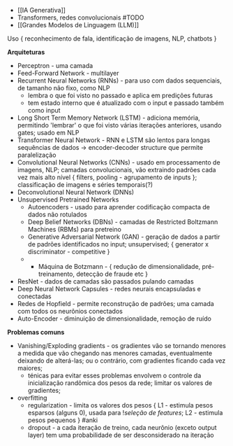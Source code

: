 * [[IA Generativa]]
* Transformers, redes convolucionais #TODO
* [[Grandes Modelos de Linguagem (LLM)]]

Uso { reconhecimento de fala, identificação de imagens, NLP, chatbots }

**Arquiteturas**
* Perceptron - uma camada
* Feed-Forward Network - multilayer
* Recurrent Neural Networks (RNNs) - para uso com dados sequenciais, de tamanho não fixo, como NLP
	* lembra o que foi visto no passado e aplica em predições futuras
	* tem estado interno que é atualizado com o input e passado também como input
* Long Short Term Memory Network (LSTM) - adiciona memória, permitindo 'lembrar' o que foi visto várias iterações anteriores, usando gates; usado em NLP
* Transformer Neural Network - RNN e LSTM são lentos para longas sequências de dados -> encoder-decoder structure que permite paralelização
* Convolutional Neural Networks (CNNs) - usado em processamento de imagens, NLP; camadas convolucionais, vão extraindo padrões cada vez mais alto nível { filters, pooling - agrupamento de inputs }; classificação de imagens e séries temporais(?)
* Deconvolutional Neural Network (DNNs)
* Unsupervised Pretrained Networks
	* Autoencoders - usado para aprender codificação compacta de dados não rotulados
	* Deep Belief Networks (DBNs) - camadas de Restricted Boltzmann Machines (RBMs) para pretreino
	* Generative Adversarial Network (GAN) - geração de dados a partir de padrões identificados no input; unsupervised; { generator x discriminator - competitive }
	* * Máquina de Botzmann - { redução de dimensionalidade, pré-treinamento, detecção de fraude etc }
* ResNet - dados de camadas são passados pulando camadas
* Deep Neural Network Capsules - redes neurais encapsuladas e conectadas
* Redes de Hopfield - permite reconstrução de padrões; uma camada com todos os neurônios conectados
* Auto-Encoder - diminuição de dimensionalidade, remoção de ruído

**Problemas comuns**
* Vanishing/Exploding gradients - os gradientes vão se tornando menores a medida que vão chegando nas menores camadas, eventualmente deixando de alterá-las; ou o contrário, com gradientes ficando cada vez maiores;
	* ténicas para evitar esses problemas envolvem o controle da inicialização randômica dos pesos da rede; limitar os valores de gradientes; 
* overfitting
	* regularization - limita os valores dos pesos { L1 - estimula pesos esparsos (alguns 0), usada para !*seleção de features*; L2 - estimula pesos pequenos } #anki
	* dropout - a cada iteração de treino, cada neurônio (exceto output layer) tem uma probabilidade de ser desconsiderado na iteração